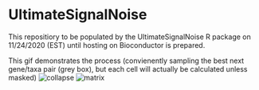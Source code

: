 # UltimateSignalNoise
This repositiory to be populated by the UltimateSignalNoise R package on 11/24/2020 (EST) until hosting on Bioconductor is prepared. 






This gif demonstrates the process (convienently sampling the best next gene/taxa pair (grey box), but each cell will actually be calculated unless masked)
![collapse](https://github.com/jnickfisk/UltimateSignalNoise/blob/main/collapse2.gif)
![matrix](https://github.com/jnickfisk/UltimateSignalNoise/blob/main/collapse1.gif)
